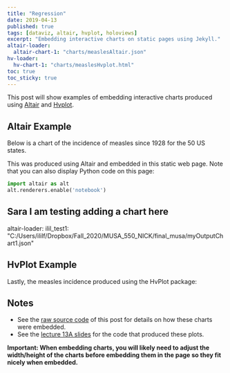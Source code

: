 ```yaml
---
title: "Regression"
date: 2019-04-13
published: true
tags: [dataviz, altair, hvplot, holoviews]
excerpt: "Embedding interactive charts on static pages using Jekyll."
altair-loader:
  altair-chart-1: "charts/measlesAltair.json"
hv-loader:
  hv-chart-1: "charts/measlesHvplot.html"
toc: true
toc_sticky: true
---
```


This post will show examples of embedding interactive charts produced using [Altair](https://altair-viz.github.io) and [Hvplot](https://hvplot.pyviz.org/).

## Altair Example

Below is a chart of the incidence of measles since 1928 for the 50 US states.

<div id="altair-chart-1"></div>

This was produced using Altair and embedded in this static web page. Note that you can also display Python code on this page:

```python
import altair as alt
alt.renderers.enable('notebook')
```

## Sara I am testing adding a chart here

altair-loader:
  ilil_test1: "C:/Users/ililf/Dropbox/Fall_2020/MUSA_550_NICK/final_musa/myOutputChart1.json"
  
<div id="ilil_test1"></div>

## HvPlot Example

Lastly, the measles incidence produced using the HvPlot package:

<div id="hv-chart-1"></div>

## Notes

- See the [raw source code](https://raw.githubusercontent.com/MUSA-550-Fall-2020/github-pages-starter/master/_posts/2019-04-13-measles-charts.md) of this post for details on how these charts were embedded.
- See the [lecture 13A slides](https://github.com/MUSA-550-Fall-2020/week-13/blob/master/lecture-13A.ipynb) for the code that produced these plots.

**Important: When embedding charts, you will likely need to adjust the width/height of the charts before embedding them in the page so they fit nicely when embedded.**
